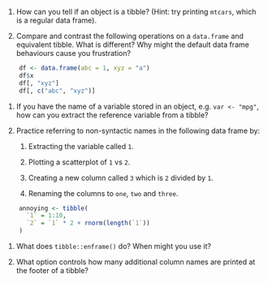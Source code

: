 
1.  How can you tell if an object is a tibble? (Hint: try printing `mtcars`,
    which is a regular data frame). 

1.  Compare and contrast the following operations on a `data.frame` and 
    equivalent tibble. What is different? Why might the default data frame
    behaviours cause you frustration?
    
    
```r
    df <- data.frame(abc = 1, xyz = "a")
    df$x
    df[, "xyz"]
    df[, c("abc", "xyz")]
```

1.  If you have the name of a variable stored in an object, e.g. `var <- "mpg"`,
    how can you extract the reference variable from a tibble?

1.  Practice referring to non-syntactic names in the following data frame by:

    1.  Extracting the variable called `1`.

    1.  Plotting a scatterplot of `1` vs `2`.

    1.  Creating a new column called `3` which is `2` divided by `1`.
        
    1.  Renaming the columns to `one`, `two` and `three`. 
    
    
```r
    annoying <- tibble(
      `1` = 1:10,
      `2` = `1` * 2 + rnorm(length(`1`))
    )
```

1.  What does `tibble::enframe()` do? When might you use it?

1.  What option controls how many additional column names are printed
    at the footer of a tibble?